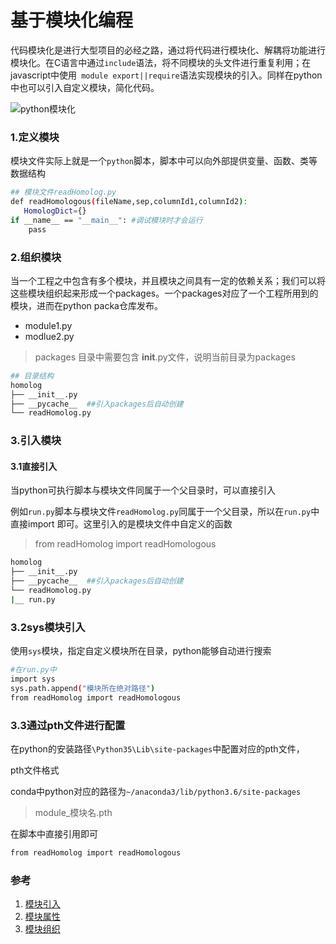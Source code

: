 # 基于模块化编程



代码模块化是进行大型项目的必经之路，通过将代码进行模块化、解耦将功能进行模块化。在C语言中通过`include`语法，将不同模块的头文件进行重复利用；在javascript中使用` module export||require`语法实现模块的引入。同样在python中也可以引入自定义模块，简化代码。

![python模块化](https://pypi.org/static/images/logo-large.svg)

### 1.定义模块

模块文件实际上就是一个`python`脚本，脚本中可以向外部提供变量、函数、类等数据结构

```bash
## 模块文件readHomolog.py
def readHomologous(fileName,sep,columnId1,columnId2):
   HomologDict={}
if __name__ == "__main__": #调试模块时才会运行
    pass

```

### 2.组织模块

当一个工程之中包含有多个模块，并且模块之间具有一定的依赖关系；我们可以将这些模块组织起来形成一个packages。一个packages对应了一个工程所用到的模块，进而在python packa仓库发布。

+ module1.py
+ modlue2.py

> packages 目录中需要包含 __init__.py文件，说明当前目录为packages

```bash
## 目录结构
homolog
├── __init__.py
├── __pycache__  ##引入packages后自动创建
└── readHomolog.py
```

### 3.引入模块

#### 3.1直接引入

当python可执行脚本与模块文件同属于一个父目录时，可以直接引入

例如`run.py`脚本与模块文件`readHomolog.py`同属于一个父目录，所以在`run.py`中直接import 即可。这里引入的是模块文件中自定义的函数

> from readHomolog import readHomologous

```bash
homolog
├── __init__.py
├── __pycache__  ##引入packages后自动创建
└── readHomolog.py
|__ run.py
```

### 3.2sys模块引入

使用`sys`模块，指定自定义模块所在目录，python能够自动进行搜索

```bash
#在run.py中
import sys
sys.path.append("模块所在绝对路径")
from readHomolog import readHomologous
```

### 3.3通过pth文件进行配置

在python的安装路径` \Python35\Lib\site-packages `中配置对应的pth文件，

pth文件格式

conda中python对应的路径为`~/anaconda3/lib/python3.6/site-packages`

> module_模块名.pth

在脚本中直接引用即可

```bash
from readHomolog import readHomologous
```





### 参考

1. [模块引入]( https://blog.csdn.net/weixin_34114823/article/details/92862081?depth_1-utm_source=distribute.pc_relevant.none-task-blog-BlogCommendFromBaidu-1&utm_source=distribute.pc_relevant.none-task-blog-BlogCommendFromBaidu-1 )
2. [模块属性](https://blog.csdn.net/lengye7/article/details/90045498?depth_1-utm_source=distribute.pc_relevant.none-task-blog-BlogCommendFromBaidu-3&utm_source=distribute.pc_relevant.none-task-blog-BlogCommendFromBaidu-3)
3. [模块组织](https://blog.csdn.net/lengye7/article/details/90045498?depth_1-utm_source=distribute.pc_relevant.none-task-blog-BlogCommendFromBaidu-3&utm_source=distribute.pc_relevant.none-task-blog-BlogCommendFromBaidu-3 )

 